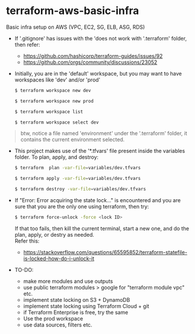# terraform-aws-basic-infra
Basic infra setup on AWS (VPC, EC2, SG, ELB, ASG, RDS)

* If '.gitignore' has issues with the 'does not work with '.terraform' folder, then refer:
  * https://github.com/hashicorp/terraform-guides/issues/92
  * https://github.com/orgs/community/discussions/23052

* Initially, you are in the 'default' workspace, but you may want to have workspaces like 'dev' and/or 'prod'
  ```sh
  $ terraform workspace new dev
  ```
  ```sh
  $ terraform workspace new prod
  ```
  ```sh
  $ terraform workspace list
  ```
  ```sh
  $ terraform workspace select dev
  ```
 > btw, notice a file named 'environment' under the '.terraform' folder, it contains the current environment selected.

* This project makes use of the '*.tfvars' file present inside the variables folder. To plan, apply, and destroy:
  ```sh
  $ terraform  plan -var-file=variables/dev.tfvars
  ```
  ```sh
  $ terraform apply -var-file=variables/dev.tfvars
  ```
  ```sh
  $ terraform destroy -var-file=variables/dev.tfvars
  ```

* If "Error: Error acquiring the state lock..." is encountered and you are sure that you are the only one using terraform, then try:
  ```sh
  $ terraform force-unlock -force <lock ID>
  ```
  If that too fails, then kill the current terminal, start a new one, and do the plan, apply, or destry as needed. <br>
  Refer this:
    * https://stackoverflow.com/questions/65595852/terraform-statefile-is-locked-how-do-i-unlock-it

* TO-DO:
  * make more modules and use outputs
  * use public terraform modules > google for "terraform module vpc" etc.
  * implement state locking on S3 + DynamoDB
  * implement state locking using Terraform Cloud + git
  * if Terraform Enterprise is free, try the same
  * Use the prod workspace
  * use data sources, filters etc.